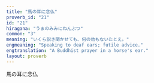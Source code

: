 ```yaml
---
title: "馬の耳に念仏"
proverb_id: "21"
id: "21"
hiragana: "うまのみみにねんぶつ"
common: "3"
meaning: "いくら説き聞かせても、何の効もないたとえ。"
engmeaning: "Speaking to deaf ears; futile advice."
engtranslation: "A Buddhist prayer in a horse's ear."
layout: proverb
---
```


馬の耳に念仏
